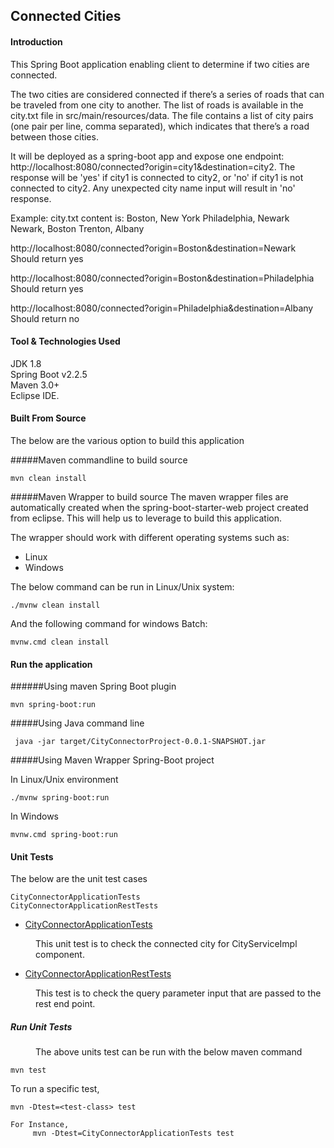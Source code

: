 ## Connected Cities

#### Introduction
This Spring Boot application enabling client to determine if two cities are connected.

The two cities are considered connected if there’s a series of roads that can be traveled from one city to another. The list of roads is available in the city.txt file in src/main/resources/data.
The file contains a list of city pairs (one pair per line, comma separated), which indicates that there’s a road between those cities.

It will be deployed as a spring-boot app and expose one endpoint: http://localhost:8080/connected?origin=city1&amp;destination=city2. 
The response will be 'yes' if city1 is connected to city2, or 'no' if city1 is not connected to city2. Any unexpected city name input will 
result in 'no' response.</p>
<p>Example: city.txt content is: Boston, New York Philadelphia, Newark Newark, Boston Trenton, Albany</p>
<p>http://localhost:8080/connected?origin=Boston&amp;destination=Newark Should return yes</p>
<p>http://localhost:8080/connected?origin=Boston&amp;destination=Philadelphia Should return yes</p>
<p>http://localhost:8080/connected?origin=Philadelphia&amp;destination=Albany Should return no</p>	


#### Tool & Technologies Used

JDK 1.8</br>
Spring Boot v2.2.5</br>
Maven 3.0+ </br>
Eclipse IDE.</br>

#### Built From Source
The below are the various option to build this application

#####Maven commandline to build source
```
mvn clean install
```

#####Maven Wrapper to build source
The maven wrapper files are automatically created when the spring-boot-starter-web project created from eclipse.  This will help us to leverage to build this application.

The wrapper should work with different operating systems such as:
<ul>
<li>Linux<br></li>
<li>Windows</li>
</ul>

The below command can be run in Linux/Unix system:

```
./mvnw clean install
```

And the following command for windows Batch:

```
mvnw.cmd clean install
```

#### Run the application
######Using maven Spring Boot plugin

```
mvn spring-boot:run
```
#####Using Java command line

```
 java -jar target/CityConnectorProject-0.0.1-SNAPSHOT.jar
```

#####Using Maven Wrapper Spring-Boot project

In Linux/Unix environment

```
./mvnw spring-boot:run
```

In Windows

```
mvnw.cmd spring-boot:run
```

#### Unit Tests
The below are the unit test cases

```
CityConnectorApplicationTests
CityConnectorApplicationRestTests
```
<ul>
<li><u>CityConnectorApplicationTests</u></li>
</ul>
<p style="margin-left: 40px">This unit test is to check the connected city for CityServiceImpl component.
	
<ul>
<li><u>CityConnectorApplicationRestTests</u></li>
</ul>
<p style="margin-left: 40px">This test is to check the query parameter input that are passed to the rest end point.

##### Run Unit Tests

<p style="margin-left: 40px"> The above units test can be run with the below maven command

```
mvn test
```
To run a specific test,

```
mvn -Dtest=<test-class> test

For Instance,
     mvn -Dtest=CityConnectorApplicationTests test
```




